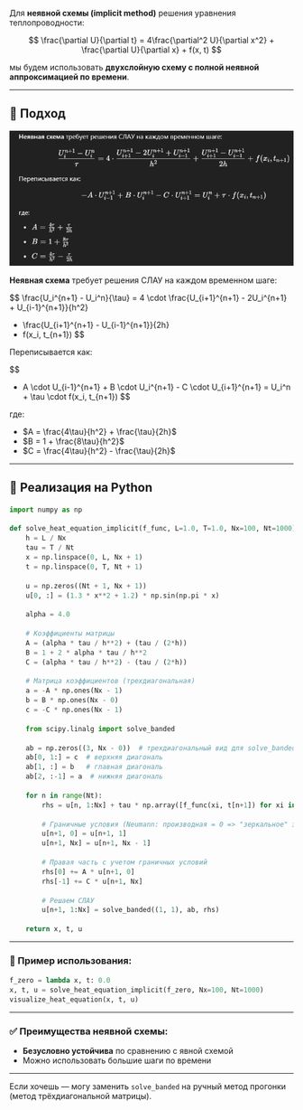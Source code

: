 Для **неявной схемы (implicit method)** решения уравнения теплопроводности:

$$
\frac{\partial U}{\partial t} = 4\frac{\partial^2 U}{\partial x^2} + \frac{\partial U}{\partial x} + f(x, t)
$$

мы будем использовать **двухслойную схему с полной неявной аппроксимацией по времени**.

---

## 🔧 Подход

![img_2.png](img_2.png)

**Неявная схема** требует решения СЛАУ на каждом временном шаге:

$$
\frac{U_i^{n+1} - U_i^n}{\tau} = 4 \cdot \frac{U_{i+1}^{n+1} - 2U_i^{n+1} + U_{i-1}^{n+1}}{h^2}
+ \frac{U_{i+1}^{n+1} - U_{i-1}^{n+1}}{2h}
+ f(x_i, t_{n+1})
$$

Переписывается как:

$$
- A \cdot U_{i-1}^{n+1} + B \cdot U_i^{n+1} - C \cdot U_{i+1}^{n+1} = U_i^n + \tau \cdot f(x_i, t_{n+1})
$$

где:

* $A = \frac{4\tau}{h^2} + \frac{\tau}{2h}$
* $B = 1 + \frac{8\tau}{h^2}$
* $C = \frac{4\tau}{h^2} - \frac{\tau}{2h}$

---

## 🧮 Реализация на Python

```python
import numpy as np

def solve_heat_equation_implicit(f_func, L=1.0, T=1.0, Nx=100, Nt=1000):
    h = L / Nx
    tau = T / Nt
    x = np.linspace(0, L, Nx + 1)
    t = np.linspace(0, T, Nt + 1)

    u = np.zeros((Nt + 1, Nx + 1))
    u[0, :] = (1.3 * x**2 + 1.2) * np.sin(np.pi * x)

    alpha = 4.0

    # Коэффициенты матрицы
    A = (alpha * tau / h**2) + (tau / (2*h))
    B = 1 + 2 * alpha * tau / h**2
    C = (alpha * tau / h**2) - (tau / (2*h))

    # Матрица коэффициентов (трехдиагональная)
    a = -A * np.ones(Nx - 1)
    b = B * np.ones(Nx - 0)
    c = -C * np.ones(Nx - 1)

    from scipy.linalg import solve_banded

    ab = np.zeros((3, Nx - 0))  # трехдиагональный вид для solve_banded
    ab[0, 1:] = c  # верхняя диагональ
    ab[1, :] = b   # главная диагональ
    ab[2, :-1] = a  # нижняя диагональ

    for n in range(Nt):
        rhs = u[n, 1:Nx] + tau * np.array([f_func(xi, t[n+1]) for xi in x[1:Nx]])

        # Граничные условия (Neumann: производная = 0 => "зеркальное" значение)
        u[n+1, 0] = u[n+1, 1]
        u[n+1, Nx] = u[n+1, Nx - 1]

        # Правая часть с учетом граничных условий
        rhs[0] += A * u[n+1, 0]
        rhs[-1] += C * u[n+1, Nx]

        # Решаем СЛАУ
        u[n+1, 1:Nx] = solve_banded((1, 1), ab, rhs)

    return x, t, u
```

---

### 🧪 Пример использования:

```python
f_zero = lambda x, t: 0.0
x, t, u = solve_heat_equation_implicit(f_zero, Nx=100, Nt=1000)
visualize_heat_equation(x, t, u)
```

---

### ✅ Преимущества неявной схемы:

* **Безусловно устойчива** по сравнению с явной схемой
* Можно использовать большие шаги по времени

---

Если хочешь — могу заменить `solve_banded` на ручный метод прогонки (метод трёхдиагональной матрицы).
